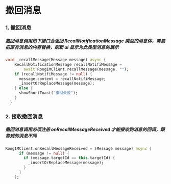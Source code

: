#  撤回消息


### 1. 撤回消息
##### 撤回消息调用如下接口会返回 RecallNotificationMessage 类型的消息体，需要把原有消息的内容替换，刷新 ui 显示为此类型消息的展示

```dart
void _recallMessage(Message message) async {
    RecallNotificationMessage recallNotifiMessage =
        await RongIMClient.recallMessage(message, "");
    if (recallNotifiMessage != null) {
      message.content = recallNotifiMessage;
      _insertOrReplaceMessage(message);
    } else {
      showShortToast("撤回失败");
    }
  }
```

### 2. 接收撤回消息
##### 撤回消息调用必须注册 onRecallMessageReceived 才能接收到消息的回调，跟常规的消息不同

```dart
RongIMClient.onRecallMessageReceived = (Message message) async {
      if (message != null) {
        if (message.targetId == this.targetId) {
          _insertOrReplaceMessage(message);
        }
      }
    };
```



